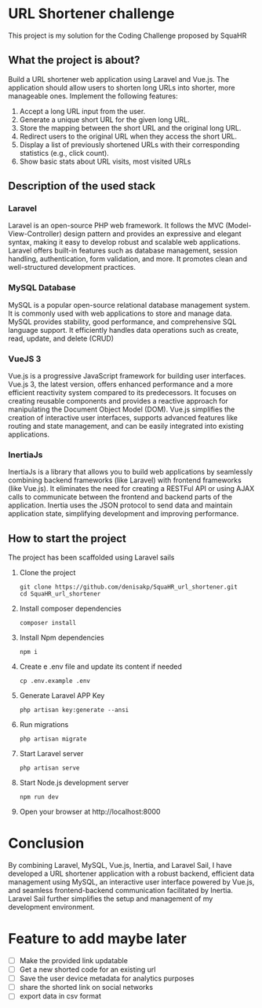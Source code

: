 #  URL Shortener challenge

This project is my solution for the Coding Challenge proposed by SquaHR




## What the project is about?

Build a URL shortener web application using Laravel and Vue.js.
The application should
allow users to shorten long URLs into shorter, more manageable ones.
Implement the
following features:

1. Accept a long URL input from the user.
2. Generate a unique short URL for the given long URL.
3. Store the mapping between the short URL and the original long URL.
4. Redirect users to the original URL when they access the short URL.
5. Display a list of previously shortened URLs with their corresponding statistics (e.g.,
   click count).
6. Show basic stats about URL visits, most visited URLs

## Description of the used stack

### Laravel

Laravel is an open-source PHP web framework.
It follows the MVC (Model-View-Controller) design pattern and provides an expressive and elegant syntax,
making it easy to develop robust and scalable web applications.
Laravel offers built-in features such as database management,
session handling, authentication, form validation, and more.
It promotes clean and well-structured development practices.

### MySQL Database

MySQL is a popular open-source relational database management system.
It is commonly used with web applications to store and manage data.
MySQL provides stability, good performance, and comprehensive SQL language support.
It efficiently handles data operations such as create, read, update, and delete (CRUD)

### VueJS 3

Vue.js is a progressive JavaScript framework for building user interfaces.
Vue.js 3, the latest version,
offers enhanced performance and a more efficient reactivity system compared to its predecessors.
It focuses on creating reusable components and provides a reactive approach for manipulating the Document Object Model
(DOM).
Vue.js simplifies the creation of interactive user interfaces,
supports advanced features like routing and state management, and can be easily integrated into existing applications.

### InertiaJs

InertiaJs is a library that allows you to build web applications by seamlessly combining backend frameworks
(like Laravel) with frontend frameworks
(like Vue.js).
It eliminates the need for creating a RESTFul API
or using AJAX calls to communicate between the frontend and backend parts of the application.
Inertia uses the JSON protocol to send data and maintain application state,
simplifying development and improving performance.

## How to start the project

The project has been scaffolded using Laravel sails

1. Clone the project
    ```shell
    git clone https://github.com/denisakp/SquaHR_url_shortener.git
    cd SquaHR_url_shortener
    ```

2. Install composer dependencies
    ```shell
    composer install
    ```

3. Install Npm dependencies
    ```shell
    npm i
    ```

4. Create e .env file and update its content if needed
    ```shell
    cp .env.example .env
    ```

5. Generate Laravel APP Key
    ```shell
    php artisan key:generate --ansi
    ```

6. Run migrations
    ```shell
    php artisan migrate
    ```

7. Start Laravel server
    ```shell
    php artisan serve
    ```

8. Start Node.js development server
    ```shell
    npm run dev
    ```

9. Open your browser at http://localhost:8000


# Conclusion

By combining Laravel, MySQL, Vue.js, Inertia, and Laravel Sail, I have developed a URL shortener application with a robust backend, efficient data management using MySQL, an interactive user interface powered by Vue.js, and seamless frontend-backend communication facilitated by Inertia. Laravel Sail further simplifies the setup and management of my development environment.

# Feature to add maybe later

- [ ] Make the provided link updatable
- [ ] Get a new shorted code for an existing url
- [ ] Save the user device metadata for analytics purposes
- [ ] share the shorted link on social networks
- [ ] export data in csv format
